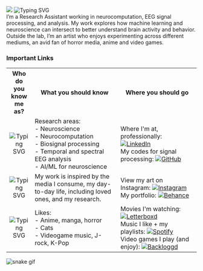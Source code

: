 <img src="https://capsule-render.vercel.app/api?type=waving&color=00D735&height=100&section=header"/>
<img src="https://readme-typing-svg.demolab.com?font=Fira+Code&weight=600&size=18&duration=3000&pause=1000&color=00D735&center=true&vCenter=true&width=200&lines=Hi%2C+I+am+Manahil%21" alt="Typing SVG" /><br>
I’m a Research Assistant working in neurocomputation, EEG signal processing, and analysis. My work explores how machine learning and neuroscience can intersect to better understand brain activity and behavior. Outside the lab, I’m an artist who enjoys experimenting across different mediums, an avid fan of horror media, anime and video games.

### Important Links
<table>
  <tr>
    <th>Who do you know me as?</th>
    <th style="width:300px;">What you should know</th>
    <th style="width:300px;">Where you should go</th>
  </tr>

  <tr>
    <td align="center">
      <img src="https://readme-typing-svg.demolab.com?font=Fira+Code&weight=600&size=18&duration=3000&pause=1000&color=00BFFF&center=true&vCenter=true&width=180&lines=A+Researcher" alt="Typing SVG" />
    </td>
    <td>
      Research areas:<br>
      - Neuroscience<br>
      - Neurocomputation<br>
      - Biosignal processing<br>
      - Temporal and spectral EEG analysis<br>
      - AI/ML for neuroscience
    </td>
    <td>
      Where I'm at, professionally:
      <a href="https://www.linkedin.com/in/manahil-mustafa-khan">
        <img src="https://img.shields.io/badge/LinkedIn-%2300BFFF.svg?&logo=linkedin&logoColor=white" alt="LinkedIn" />
      </a><br>
      My codes for signal processing:
      <a href="https://github.com/manahilmk">
        <img src="https://img.shields.io/badge/GitHub-%2300BFFF.svg?&logo=github&logoColor=white" alt="GitHub" />
      </a>
    </td>
  </tr>

  <tr>
    <td align="center">
      <img src="https://readme-typing-svg.demolab.com?font=Fira+Code&weight=600&size=18&duration=3000&pause=1000&color=E4405F&center=true&vCenter=true&width=180&lines=An+Artist" alt="Typing SVG" />
    </td>
    <td>
      My work is inspired by the media I consume, my day-to-day life, including loved ones, and my research.
    </td>
    <td>
      View my art on Instagram:
      <a href="https://instagram.com/manahilmk00">
        <img src="https://img.shields.io/badge/Instagram-%23E4405F.svg?&logo=instagram&logoColor=white" alt="Instagram" />
      </a><br>
      My portfolio:
      <a href="https://behance.net/manahilmk">
        <img src="https://img.shields.io/badge/Behance-%23E4405F.svg?&logo=behance&logoColor=white" alt="Behance" />
      </a>
    </td>
  </tr>

  <tr>
    <td align="center">
      <img src="https://readme-typing-svg.demolab.com?font=Fira+Code&weight=600&size=18&duration=3000&pause=1000&color=00D735&center=true&vCenter=true&width=200&lines=Just+A+Person" alt="Typing SVG" />
    </td>
    <td>
      Likes:<br>
      - Anime, manga, horror<br>
      - Cats<br>
      - Videogame music, J-rock, K-Pop
    </td>
    <td>
      Movies I'm watching:
      <a href="https://letterboxd.com/thesonofapeach/">
        <img src="https://img.shields.io/badge/Letterboxd-00D735.svg?&logo=letterboxd&logoColor=white" alt="Letterboxd" />
      </a><br>
      Music I like + my playlists:
      <a href="https://open.spotify.com/user/wwp6p2xfltuvhti7kh2oow30k?si=rqHY6MS4Q7ioO_dF4mvSzQ">
        <img src="https://img.shields.io/badge/Spotify-%2300D735.svg?&logo=spotify&logoColor=white" alt="Spotify" />
      </a><br>
      Video games I play (and enjoy):
      <a href="https://backloggd.com/u/manahilmk/">
        <img src="https://img.shields.io/badge/Backloggd-00D735.svg?&logo=steamdeck&logoColor=white" alt="Backloggd" />
      </a>
    </td>
  </tr>
</table>


![snake gif](https://github.com/manahilmk/manahilmk/blob/output/github-contribution-grid-snake.svg)


